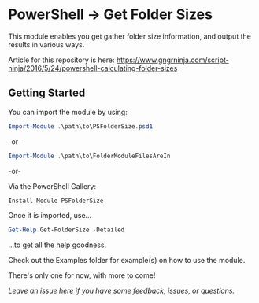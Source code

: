 # PowerShell -> Get Folder Sizes
This module enables you get gather folder size information, and output the results in various ways.

Article for this repository is here:
https://www.gngrninja.com/script-ninja/2016/5/24/powershell-calculating-folder-sizes

## Getting Started
You can import the module by using: 

```powershell
Import-Module .\path\to\PSFolderSize.psd1
```
-or-
```powershell
Import-Module .\path\to\FolderModuleFilesAreIn
```
-or-

Via the PowerShell Gallery:

```powershell
Install-Module PSFolderSize
```

Once it is imported, use...

```powershell
Get-Help Get-FolderSize -Detailed 
```
...to get all the help goodness.

Check out the Examples folder for example(s) on how to use the module.

There's only one for now, with more to come!

*Leave an issue here if you have some feedback, issues, or questions.*
